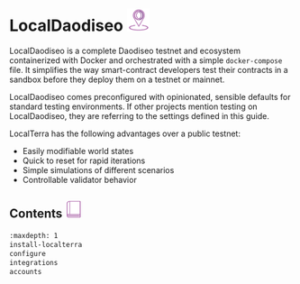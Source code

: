 # LocalDaodiseo <img src="/img/LocalDaodiseo.svg" height="40px">

LocalDaodiseo is a complete Daodiseo testnet and ecosystem containerized with Docker and orchestrated with a simple `docker-compose` file. It simplifies the way smart-contract developers test their contracts in a sandbox before they deploy them on a testnet or mainnet.

LocalDaodiseo comes preconfigured with opinionated, sensible defaults for standard testing environments. If other projects mention testing on LocalDaodiseo, they are referring to the settings defined in this guide.

LocalTerra has the following advantages over a public testnet:

- Easily modifiable world states
- Quick to reset for rapid iterations
- Simple simulations of different scenarios
- Controllable validator behavior

## Contents <img src="/img/Glossary.svg" height="30px">

```{toctree}
:maxdepth: 1
install-localterra
configure
integrations
accounts
```
